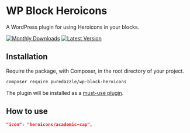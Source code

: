 # WP Block Heroicons

A WordPress plugin for using Heroicons in your blocks.

[![Monthly Downloads](https://badgen.net/packagist/dm/puredazzle/wp-block-heroicons)](https://packagist.org/packages/puredazzle/wp-block-heroicons/stats)
[![Latest Version](https://badgen.net/packagist/v/puredazzle/wp-block-heroicons)](https://packagist.org/packages/puredazzle/wp-block-heroicons)

## Installation

Require the package, with Composer, in the root directory of your project.

```sh
composer require puredazzle/wp-block-heroicons
```

The plugin will be installed as a [must-use plugin](https://github.com/vinkla/wordplate#must-use-plugins).

## How to use

```json
"icon": "heroicons/academic-cap",
```
